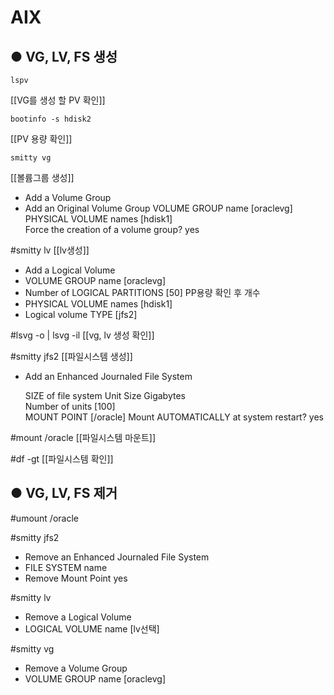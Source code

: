 AIX
=
● VG, LV, FS 생성
-

```
lspv	
```
[[VG를 생성 할 PV 확인]]
```
bootinfo -s hdisk2		
```
[[PV 용량 확인]]
```
smitty vg		
```
[[볼륨그룹 생성]]
- Add a Volume Group
- Add an Original Volume Group
	VOLUME GROUP name                                  [oraclevg]
	PHYSICAL VOLUME names                              [hdisk1]  
	Force the creation of a volume group?               yes

#smitty lv		[[lv생성]]
- Add a Logical Volume
- VOLUME GROUP name                                  [oraclevg]
- Number of LOGICAL PARTITIONS                       [50]		PP용량 확인 후 개수 
- PHYSICAL VOLUME names                              [hdisk1] 
- Logical volume TYPE                                [jfs2] 

#lsvg -o | lsvg -il		[[vg, lv 생성 확인]]

#smitty jfs2		[[파일시스템 생성]]
- Add an Enhanced Journaled File System

  SIZE of file system
          Unit Size                                   Gigabytes                                                                                    
          Number of units                            [100]                                                                                          
  MOUNT POINT                                        [/oracle]
  Mount AUTOMATICALLY at system restart?              yes                   

#mount /oracle [[파일시스템 마운트]]

#df -gt	[[파일시스템 확인]]

● VG, LV, FS 제거
-

#umount /oracle

#smitty jfs2
- Remove an Enhanced Journaled File System
- FILE SYSTEM name                                                                                                                                 
- Remove Mount Point                                  yes      

#smitty lv
- Remove a Logical Volume
- LOGICAL VOLUME name                                [lv선택]

#smitty vg
- Remove a Volume Group
- VOLUME GROUP name                                  [oraclevg]   


